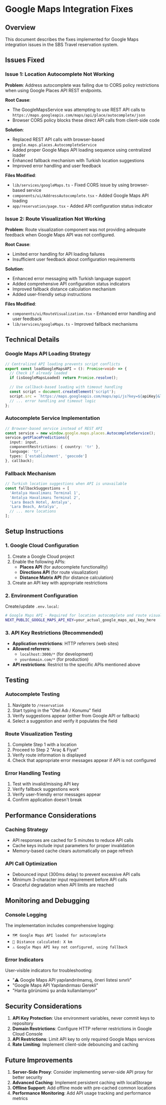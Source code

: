 # Google Maps Integration Fixes

## Overview
This document describes the fixes implemented for Google Maps integration issues in the SBS Travel reservation system.

## Issues Fixed

### Issue 1: Location Autocomplete Not Working
**Problem**: Address autocomplete was failing due to CORS policy restrictions when using Google Places API REST endpoints.

**Root Cause**: 
- The GoogleMapsService was attempting to use REST API calls to `https://maps.googleapis.com/maps/api/place/autocomplete/json`
- Browser CORS policy blocks these direct API calls from client-side code

**Solution**:
- Replaced REST API calls with browser-based `google.maps.places.AutocompleteService`
- Added proper Google Maps API loading sequence using centralized loader
- Enhanced fallback mechanism with Turkish location suggestions
- Improved error handling and user feedback

**Files Modified**:
- `lib/services/googleMaps.ts` - Fixed CORS issue by using browser-based service
- `components/ui/AddressAutocomplete.tsx` - Added Google Maps API loading
- `app/reservation/page.tsx` - Added API configuration status indicator

### Issue 2: Route Visualization Not Working
**Problem**: Route visualization component was not providing adequate feedback when Google Maps API was not configured.

**Root Cause**:
- Limited error handling for API loading failures
- Insufficient user feedback about configuration requirements

**Solution**:
- Enhanced error messaging with Turkish language support
- Added comprehensive API configuration status indicators
- Improved fallback distance calculation mechanism
- Added user-friendly setup instructions

**Files Modified**:
- `components/ui/RouteVisualization.tsx` - Enhanced error handling and user feedback
- `lib/services/googleMaps.ts` - Improved fallback mechanisms

## Technical Details

### Google Maps API Loading Strategy
```typescript
// Centralized API loading prevents script conflicts
export const loadGoogleMapsAPI = (): Promise<void> => {
  // Check if already loaded
  if (isGoogleMapsLoaded) return Promise.resolve();
  
  // Use callback-based loading with timeout handling
  const script = document.createElement('script');
  script.src = `https://maps.googleapis.com/maps/api/js?key=${apiKey}&libraries=places&callback=${callbackName}`;
  // ... error handling and timeout logic
};
```

### Autocomplete Service Implementation
```typescript
// Browser-based service instead of REST API
const service = new window.google.maps.places.AutocompleteService();
service.getPlacePredictions({
  input: input,
  componentRestrictions: { country: 'tr' },
  language: 'tr',
  types: ['establishment', 'geocode']
}, callback);
```

### Fallback Mechanism
```typescript
// Turkish location suggestions when API is unavailable
const fallbackSuggestions = [
  'Antalya Havalimanı Terminal 1',
  'Antalya Havalimanı Terminal 2',
  'Lara Beach Hotel, Antalya',
  'Lara Beach, Antalya',
  // ... more locations
];
```

## Setup Instructions

### 1. Google Cloud Configuration
1. Create a Google Cloud project
2. Enable the following APIs:
   - **Places API** (for autocomplete functionality)
   - **Directions API** (for route visualization)
   - **Distance Matrix API** (for distance calculation)
3. Create an API key with appropriate restrictions

### 2. Environment Configuration
Create/update `.env.local`:
```bash
# Google Maps API - Required for location autocomplete and route visualization
NEXT_PUBLIC_GOOGLE_MAPS_API_KEY=your_actual_google_maps_api_key_here
```

### 3. API Key Restrictions (Recommended)
- **Application restrictions**: HTTP referrers (web sites)
- **Allowed referrers**: 
  - `localhost:3000/*` (for development)
  - `yourdomain.com/*` (for production)
- **API restrictions**: Restrict to the specific APIs mentioned above

## Testing

### Autocomplete Testing
1. Navigate to `/reservation`
2. Start typing in the "Otel Adı / Konumu" field
3. Verify suggestions appear (either from Google API or fallback)
4. Select a suggestion and verify it populates the field

### Route Visualization Testing
1. Complete Step 1 with a location
2. Proceed to Step 2 "Araç & Fiyat"
3. Verify route information is displayed
4. Check that appropriate error messages appear if API is not configured

### Error Handling Testing
1. Test with invalid/missing API key
2. Verify fallback suggestions work
3. Verify user-friendly error messages appear
4. Confirm application doesn't break

## Performance Considerations

### Caching Strategy
- API responses are cached for 5 minutes to reduce API calls
- Cache keys include input parameters for proper invalidation
- Memory-based cache clears automatically on page refresh

### API Call Optimization
- Debounced input (300ms delay) to prevent excessive API calls
- Minimum 3-character input requirement before API calls
- Graceful degradation when API limits are reached

## Monitoring and Debugging

### Console Logging
The implementation includes comprehensive logging:
- `🗺️ Google Maps API loaded for autocomplete`
- `📍 Distance calculated: X km`
- `⚠️ Google Maps API key not configured, using fallback`

### Error Indicators
User-visible indicators for troubleshooting:
- "⚠️ Google Maps API yapılandırılmamış, öneri listesi sınırlı"
- "Google Maps API Yapılandırması Gerekli"
- "Harita görünümü şu anda kullanılamıyor"

## Security Considerations

1. **API Key Protection**: Use environment variables, never commit keys to repository
2. **Domain Restrictions**: Configure HTTP referrer restrictions in Google Cloud Console
3. **API Restrictions**: Limit API key to only required Google Maps services
4. **Rate Limiting**: Implement client-side debouncing and caching

## Future Improvements

1. **Server-Side Proxy**: Consider implementing server-side API proxy for better security
2. **Advanced Caching**: Implement persistent caching with localStorage
3. **Offline Support**: Add offline mode with pre-cached common locations
4. **Performance Monitoring**: Add API usage tracking and performance metrics